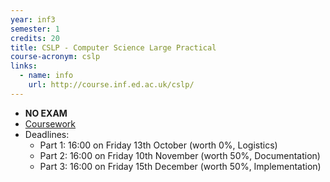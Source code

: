 ```yaml
---
year: inf3
semester: 1
credits: 20
title: CSLP - Computer Science Large Practical
course-acronym: cslp
links:
  - name: info
    url: http://course.inf.ed.ac.uk/cslp/
---
```


- **NO EXAM**
- [Coursework](https://www.inf.ed.ac.uk/teaching/courses/cslp/coursework/songle/coursework-cslp.pdf)
- Deadlines:
  - Part 1: 16:00 on Friday 13th October (worth 0%, Logistics)
  - Part 2: 16:00 on Friday 10th November (worth 50%, Documentation)
  - Part 3: 16:00 on Friday 15th December (worth 50%, Implementation)
